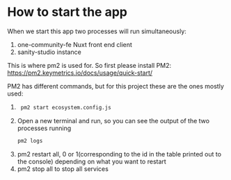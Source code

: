 # How to start the app

When we start this app two processes will run simultaneously:
1. one-community-fe Nuxt front end client
2. sanity-studio instance 

This is where pm2 is used for. So first please install PM2: https://pm2.keymetrics.io/docs/usage/quick-start/ 

PM2 has different commands, but for this project these are the ones mostly used:
1. ```bash
    pm2 start ecosystem.config.js
    ```
2. Open a new terminal and run, so you can see the output of the two processes running
    ```bash
    pm2 logs
    ```
3. pm2 restart all, 0 or 1(corresponding to the id in the table printed out to the console) depending on what you want to restart
4. pm2 stop all to stop all services
